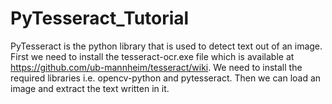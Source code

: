 # PyTesseract_Tutorial

PyTesseract is the python library that is used to detect text out of an image.
First we need to install the tesseract-ocr.exe file which is available at https://github.com/ub-mannheim/tesseract/wiki. 
We need to install the required libraries i.e. opencv-python and pytesseract. 
Then we can load an image and extract the text written in it.
